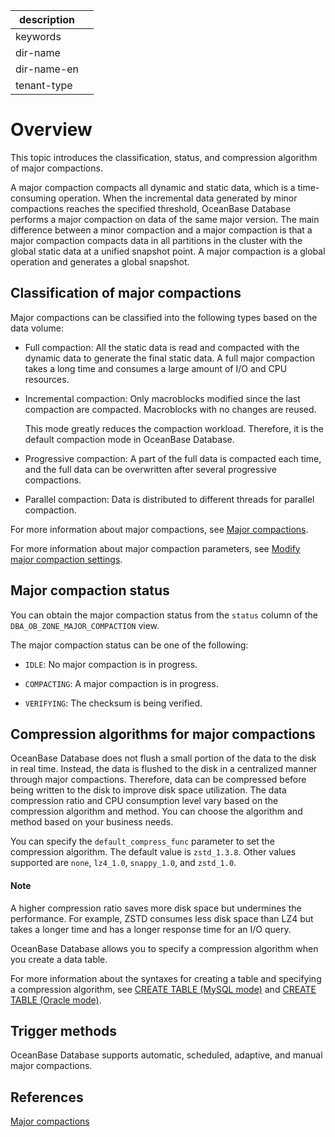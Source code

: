 |description||
|---|---|
|keywords||
|dir-name||
|dir-name-en||
|tenant-type||

# Overview

This topic introduces the classification, status, and compression algorithm of major compactions.

A major compaction compacts all dynamic and static data, which is a time-consuming operation. When the incremental data generated by minor compactions reaches the specified threshold, OceanBase Database performs a major compaction on data of the same major version. The main difference between a minor compaction and a major compaction is that a major compaction compacts data in all partitions in the cluster with the global static data at a unified snapshot point. A major compaction is a global operation and generates a global snapshot.

## Classification of major compactions

Major compactions can be classified into the following types based on the data volume:

* Full compaction: All the static data is read and compacted with the dynamic data to generate the final static data. A full major compaction takes a long time and consumes a large amount of I/O and CPU resources.

* Incremental compaction: Only macroblocks modified since the last compaction are compacted. Macroblocks with no changes are reused.

   This mode greatly reduces the compaction workload. Therefore, it is the default compaction mode in OceanBase Database.

* Progressive compaction: A part of the full data is compacted each time, and the full data can be overwritten after several progressive compactions.

* Parallel compaction: Data is distributed to different threads for parallel compaction.

For more information about major compactions, see [Major compactions](../../../100.oceanbase-database-concepts/900.storage-architecture/300.dump-and-merge/300.about-merge.md).

For more information about major compaction parameters, see [Modify major compaction settings](../200.merge-management/700.modify-a-merge-configuration.md).

## Major compaction status

You can obtain the major compaction status from the `status` column of the `DBA_OB_ZONE_MAJOR_COMPACTION` view.

The major compaction status can be one of the following:

* `IDLE`: No major compaction is in progress.

* `COMPACTING`: A major compaction is in progress.

* `VERIFYING`: The checksum is being verified.

## Compression algorithms for major compactions

OceanBase Database does not flush a small portion of the data to the disk in real time. Instead, the data is flushed to the disk in a centralized manner through major compactions. Therefore, data can be compressed before being written to the disk to improve disk space utilization. The data compression ratio and CPU consumption level vary based on the compression algorithm and method. You can choose the algorithm and method based on your business needs.

You can specify the `default_compress_func` parameter to set the compression algorithm. The default value is `zstd_1.3.8`. Other values supported are `none`, `lz4_1.0`, `snappy_1.0`, and `zstd_1.0`.

<main id="notice" type='explain'>
    <h4>Note</h4>
    <p>A higher compression ratio saves more disk space but undermines the performance. For example, ZSTD consumes less disk space than LZ4 but takes a longer time and has a longer response time for an I/O query. </p>
</main>

OceanBase Database allows you to specify a compression algorithm when you create a data table.

For more information about the syntaxes for creating a table and specifying a compression algorithm, see [CREATE TABLE (MySQL mode)](../../../500.sql-reference/100.sql-syntax/200.common-tenant-of-mysql-mode/600.sql-statement-of-mysql-mode/2600.create-table-of-mysql-mode.md) and [CREATE TABLE (Oracle mode)](../../../500.sql-reference/100.sql-syntax/300.common-tenant-of-oracle-mode/900.sql-statement-of-oracle-mode/100.ddl-of-oracle-mode/2400.create-table-of-oracle-mode.md).

## Trigger methods

OceanBase Database supports automatic, scheduled, adaptive, and manual major compactions.

## References

[Major compactions](../../../100.oceanbase-database-concepts/900.storage-architecture/300.dump-and-merge/300.about-merge.md)